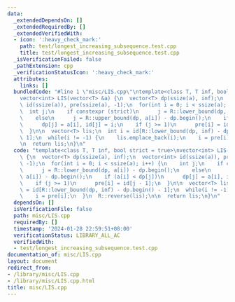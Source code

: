 ```yaml
---
data:
  _extendedDependsOn: []
  _extendedRequiredBy: []
  _extendedVerifiedWith:
  - icon: ':heavy_check_mark:'
    path: test/longest_increasing_subsequence.test.cpp
    title: test/longest_increasing_subsequence.test.cpp
  _isVerificationFailed: false
  _pathExtension: cpp
  _verificationStatusIcon: ':heavy_check_mark:'
  attributes:
    links: []
  bundledCode: "#line 1 \"misc/LIS.cpp\"\ntemplate<class T, T inf, bool strict = true>\n\
    vector<int> LIS(vector<T> &a) {\n  vector<T> dp(ssize(a), inf);\n  vector<int>\
    \ id(ssize(a)), pre(ssize(a), -1);\n  for(int i = 0; i < ssize(a); i++) {\n  \
    \  int j;\n    if constexpr (strict)\n      j = R::lower_bound(dp, a[i]) - dp.begin();\n\
    \    else\n      j = R::upper_bound(dp, a[i]) - dp.begin();\n    if (a[i] < dp[j])\n\
    \      dp[j] = a[i], id[j] = i;\n    if (j >= 1)\n      pre[i] = id[j - 1];\n\
    \  }\n\n  vector<T> lis;\n  int i = id[R::lower_bound(dp, inf) - dp.begin() -\
    \ 1];\n  while(i != -1) {\n    lis.emplace_back(i);\n    i = pre[i];\n  }\n  R::reverse(lis);\n\
    \n  return lis;\n}\n"
  code: "template<class T, T inf, bool strict = true>\nvector<int> LIS(vector<T> &a)\
    \ {\n  vector<T> dp(ssize(a), inf);\n  vector<int> id(ssize(a)), pre(ssize(a),\
    \ -1);\n  for(int i = 0; i < ssize(a); i++) {\n    int j;\n    if constexpr (strict)\n\
    \      j = R::lower_bound(dp, a[i]) - dp.begin();\n    else\n      j = R::upper_bound(dp,\
    \ a[i]) - dp.begin();\n    if (a[i] < dp[j])\n      dp[j] = a[i], id[j] = i;\n\
    \    if (j >= 1)\n      pre[i] = id[j - 1];\n  }\n\n  vector<T> lis;\n  int i\
    \ = id[R::lower_bound(dp, inf) - dp.begin() - 1];\n  while(i != -1) {\n    lis.emplace_back(i);\n\
    \    i = pre[i];\n  }\n  R::reverse(lis);\n\n  return lis;\n}\n"
  dependsOn: []
  isVerificationFile: false
  path: misc/LIS.cpp
  requiredBy: []
  timestamp: '2024-01-28 22:59:51+08:00'
  verificationStatus: LIBRARY_ALL_AC
  verifiedWith:
  - test/longest_increasing_subsequence.test.cpp
documentation_of: misc/LIS.cpp
layout: document
redirect_from:
- /library/misc/LIS.cpp
- /library/misc/LIS.cpp.html
title: misc/LIS.cpp
---
```

